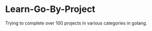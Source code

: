 Learn-Go-By-Project
===================

Trying to complete over 100 projects in various categories in golang.
